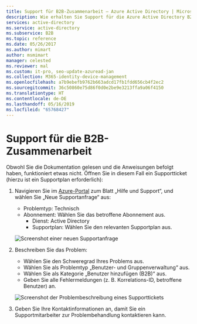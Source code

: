 ```yaml
---
title: Support für B2B-Zusammenarbeit – Azure Active Directory | Microsoft-Dokumentation
description: Wie erhalten Sie Support für die Azure Active Directory B2B-Zusammenarbeit?
services: active-directory
ms.service: active-directory
ms.subservice: B2B
ms.topic: reference
ms.date: 05/26/2017
ms.author: mimart
author: msmimart
manager: celested
ms.reviewer: mal
ms.custom: it-pro, seo-update-azuread-jan
ms.collection: M365-identity-device-management
ms.openlocfilehash: a7b9ebefb9762b663adcd17fb1fdd656cb4f2ec2
ms.sourcegitcommit: 36c50860e75d86f0d0e2be9e3213ffa9a06f4150
ms.translationtype: HT
ms.contentlocale: de-DE
ms.lasthandoff: 05/16/2019
ms.locfileid: "65768427"
---
```

# <a name="getting-support-for-b2b-collaboration"></a>Support für die B2B-Zusammenarbeit

Obwohl Sie die Dokumentation gelesen und die Anweisungen befolgt haben, funktioniert etwas nicht. Öffnen Sie in diesem Fall ein Supportticket (hierzu ist ein Supportplan erforderlich):

1. Navigieren Sie im [Azure-Portal](https://portal.azure.com) zum Blatt „Hilfe und Support“, und wählen Sie „Neue Supportanfrage“ aus:
   - Problemtyp: Technisch
   - Abonnement: Wählen Sie das betroffene Abonnement aus.
     - Dienst: Active Directory
     - Supportplan: Wählen Sie den relevanten Supportplan aus.

   ![Screenshot einer neuen Supportanfrage](media/get-support/new-support-request.png)

2. Beschreiben Sie das Problem:
   - Wählen Sie den Schweregrad Ihres Problems aus.
   - Wählen Sie als Problemtyp „Benutzer- und Gruppenverwaltung“ aus.
   - Wählen Sie als Kategorie „Benutzer hinzufügen (B2B)“ aus.
   - Geben Sie alle Fehlermeldungen (z. B. Korrelations-ID, betroffene Benutzer) an.

   ![Screenshot der Problembeschreibung eines Supporttickets](media/get-support/problem-description.png)

3. Geben Sie Ihre Kontaktinformationen an, damit Sie ein Supportmitarbeiter zur Problembehandlung kontaktieren kann.
